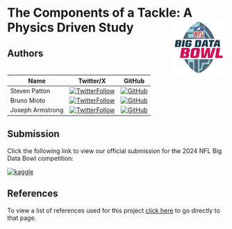 # The Components of a Tackle: A Physics Driven Study <img src="Images/nfl_bdb_logo.png" align="right" width="25%" min-width="120px" max-height="200px"/>

## Authors

| Name             | Twitter/X                                                                                                                                                                     | GitHub                                                                                               |
| ---------------- | ----------------------------------------------------------------------------------------------------------------------------------------------------------------------------- | ---------------------------------------------------------------------------------------------------- |
| Steven Patton    | [![TwitterFollow](https://img.shields.io/twitter/follow/PattonAnalytics?color=%2315202B&label=Follow%20%40PattonAnalytics&style=social)](https://twitter.com/PattonAnalytics) | [![GitHub](https://img.shields.io/badge/spatto12-grey?logo=github)](https://github.com/spatto12)     |
| Bruno Mioto      | [![TwitterFollow](https://img.shields.io/twitter/follow/BrunoHMioto?color=%2315202B&label=Follow%20%40BrunoHMioto&style=social)](https://twitter.com/BrunoHMioto)             | [![GitHub](https://img.shields.io/badge/brunomioto-grey?logo=github)](https://github.com/brunomioto) |
| Joseph Armstrong | [![TwitterFollow](https://img.shields.io/twitter/follow/JoeArmstrong789?color=%2315202B&label=Follow%20%40JoeArmstrong789&style=social)](https://twitter.com/JoeArmstrong789) | [![GitHub](https://img.shields.io/badge/armstjc-grey?logo=github)](https://github.com/armstjc)       |

[comment]: <Completely finalized submission is either placed here, or linked to here>

## Submission

Click the following link to view our official submission for the 2024 NFL Big Data Bowl competition:

[![kaggle](https://img.shields.io/badge/BDB24-Submission-blue?logo=kaggle)](https://www.kaggle.com/code/stevenpatton97/the-components-of-a-tackle-a-physics-driven-study)

## References

To view a list of references used for this project [click here](https://github.com/armstjc/big-data-bowl-2024/blob/main/References.md) to go directly to that page.

